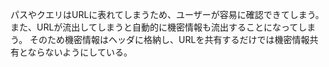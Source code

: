 パスやクエリはURLに表れてしまうため、ユーザーが容易に確認できてしまう。
また、URLが流出してしまうと自動的に機密情報も流出することになってしまう。
そのため機密情報はヘッダに格納し、URLを共有するだけでは機密情報共有とならないようにしている。
